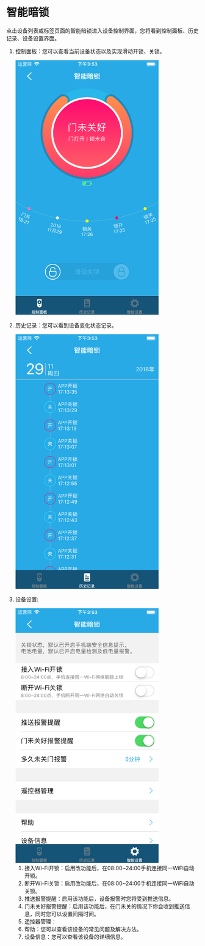 # 智能暗锁

点击设备列表或标签页面的智能暗锁进入设备控制界面，您将看到控制面板、历史记录、设备设置界面。

1. 控制面板：您可以查看当前设备状态以及实现滑动开锁、关锁。

	<img src="../images/MacBee/智能暗锁/控制界面.png" width = "375" height = "667">
	
2. 历史记录：您可以看到设备变化状态记录。

	<img src="../images/MacBee/智能暗锁/历史记录.png" width = "375" height = "667">
	
3. 设备设置:

	<img src="../images/MacBee/智能暗锁/设置.png" width = "375" height = "667">

	1. 接入Wi-Fi开锁：启用改功能后，在08:00~24:00手机连接同一WiFi自动开锁。
	2. 断开Wi-Fi关锁：启用改功能后，在08:00~24:00手机连接同一WiFi自动关锁。
	3. 推送报警提醒：启用该功能后，设备报警时您将受到推送信息。
	4. 门未关好报警提醒：启用该功能后，在门未关的情况下你会收到推送信息，同时您可以设置间隔时间。
	5. 遥控器管理：
	6. 帮助：您可以查看该设备的常见问题及解决方法。
	7. 设备信息：您可以查看该设备的详细信息。